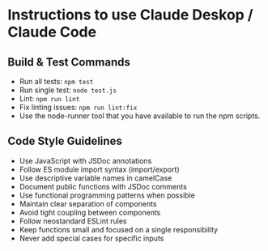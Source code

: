 # Instructions to use Claude Deskop / Claude Code

## Build & Test Commands
- Run all tests: `npm test`
- Run single test: `node test.js`
- Lint: `npm run lint`
- Fix linting issues: `npm run lint:fix`
- Use the node-runner tool that you have available to run the npm scripts.

## Code Style Guidelines
- Use JavaScript with JSDoc annotations
- Follow ES module import syntax (import/export)
- Use descriptive variable names in camelCase
- Document public functions with JSDoc comments
- Use functional programming patterns when possible
- Maintain clear separation of components
- Avoid tight coupling between components
- Follow neostandard ESLint rules
- Keep functions small and focused on a single responsibility
- Never add special cases for specific inputs
